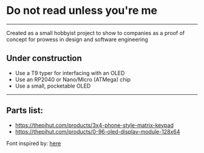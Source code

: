 # Do not read unless you're me
<hr>

Created as a small hobbyist project to show to companies as a proof of concept for prowess in design and software engineering

## Under construction

- Use a T9 typer for interfacing with an OLED
- Use an RP2040 or Nano/Micro (ATMega) chip
- Use a small, pocketable OLED

<hr>

## Parts list:
- https://thepihut.com/products/3x4-phone-style-matrix-keypad
- https://thepihut.com/products/0-96-oled-display-module-128x64

Font inspired by: [here](https://managore.itch.io/m3x6)
